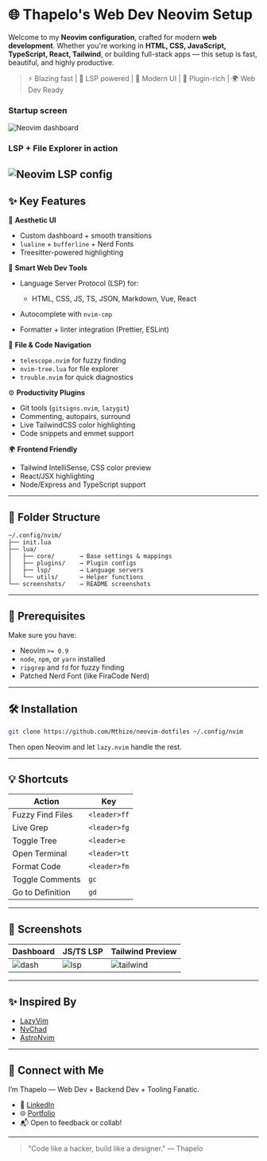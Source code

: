 # 🌐 Thapelo's Web Dev Neovim Setup

Welcome to my **Neovim configuration**, crafted for modern **web development**. Whether you're working in **HTML, CSS, JavaScript, TypeScript, React, Tailwind**, or building full-stack apps — this setup is fast, beautiful, and highly productive.

> ⚡ Blazing fast | 🧠 LSP powered | 🎈 Modern UI | 🧹 Plugin-rich | 🌍 Web Dev Ready

### Startup screen
![Neovim dashboard](screenshots/swappy-20250707-212537.png)

### LSP + File Explorer in action
![Neovim LSP config](screenshots/swappy-20250707-212703.png)
---

## ✨ Key Features

🎨 **Aesthetic UI**

* Custom dashboard + smooth transitions
* `lualine` + `bufferline` + Nerd Fonts
* Treesitter-powered highlighting

🧠 **Smart Web Dev Tools**

* Language Server Protocol (LSP) for:

  * HTML, CSS, JS, TS, JSON, Markdown, Vue, React
* Autocomplete with `nvim-cmp`
* Formatter + linter integration (Prettier, ESLint)

🔎 **File & Code Navigation**

* `telescope.nvim` for fuzzy finding
* `nvim-tree.lua` for file explorer
* `trouble.nvim` for quick diagnostics

⚙️ **Productivity Plugins**

* Git tools (`gitsigns.nvim`, `lazygit`)
* Commenting, autopairs, surround
* Live TailwindCSS color highlighting
* Code snippets and emmet support

🌍 **Frontend Friendly**

* Tailwind IntelliSense, CSS color preview
* React/JSX highlighting
* Node/Express and TypeScript support

---

## 📁 Folder Structure

```
~/.config/nvim/
├── init.lua
├── lua/
│   ├── core/       → Base settings & mappings
│   ├── plugins/    → Plugin configs
│   ├── lsp/        → Language servers
│   └── utils/      → Helper functions
└── screenshots/    → README screenshots
```

---

## 🧰 Prerequisites

Make sure you have:

* Neovim `>= 0.9`
* `node`, `npm`, or `yarn` installed
* `ripgrep` and `fd` for fuzzy finding
* Patched Nerd Font (like FiraCode Nerd)

---

## 🛠️ Installation

```bash
git clone https://github.com/Mthize/neovim-dotfiles ~/.config/nvim
```

Then open Neovim and let `lazy.nvim` handle the rest.

---

## 💡 Shortcuts

| Action           | Key          |
| ---------------- | ------------ |
| Fuzzy Find Files | `<leader>ff` |
| Live Grep        | `<leader>fg` |
| Toggle Tree      | `<leader>e`  |
| Open Terminal    | `<leader>tt` |
| Format Code      | `<leader>fm` |
| Toggle Comments  | `gc`         |
| Go to Definition | `gd`         |

---

## 📸 Screenshots

| Dashboard                            | JS/TS LSP                        | Tailwind Preview                        |
| ------------------------------------ | -------------------------------- | --------------------------------------- |
| ![dash](./screenshots/dashboard.png) | ![lsp](./screenshots/lsp-ts.png) | ![tailwind](./screenshots/tailwind.png) |


---

## ✨ Inspired By

* [LazyVim](https://github.com/LazyVim/LazyVim)
* [NvChad](https://github.com/NvChad/NvChad)
* [AstroNvim](https://github.com/AstroNvim/AstroNvim)

---

## 👋 Connect with Me

I’m Thapelo — Web Dev + Backend Dev + Tooling Fanatic.

* 🔗 [LinkedIn](https://linkedin.com/in/thapelomthize)
* 🌐 [Portfolio](https://github.com/Mthize)
* 📬 Open to feedback or collab!

---

> "Code like a hacker, build like a designer." — Thapelo

 
